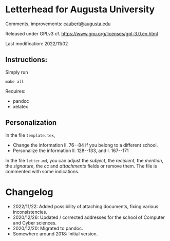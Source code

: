 # Letterhead for Augusta University

Comments, improvements: <caubert@augusta.edu>

Released under GPLv3
cf. <https://www.gnu.org/licenses/gpl-3.0.en.html>

Last modification: 2022/11/02

## Instructions:

Simply run

    make all

Requires:

- pandoc
- xelatex

## Personalization

In the file `template.tex`, 

- Change the information ll. 76--84 if you belong to a different school.
- Personalize the information ll. 128--133, and l. 167--171

In the file `letter.md`, you can adjust the _subject_, the _recipient_, the _mention_, the _signature_, the _cc_ and _attachments_ fields or remove them.
The file is commented with some indications.

# Changelog

- 2022/11/22: Added possibility of attaching documents, fixing various inconsistencies.
- 2020/12/26: Updated / corrected addresses for the school of Computer and Cyber sciences.
- 2020/12/20: Migrated to pandoc.
- Somewhere around 2018: Initial version.
